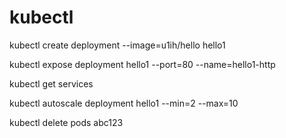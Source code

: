# kubectl

kubectl create deployment --image=u1ih/hello hello1

kubectl expose deployment hello1 --port=80 --name=hello1-http

kubectl get services

kubectl autoscale deployment hello1 --min=2 --max=10

kubectl delete pods abc123


